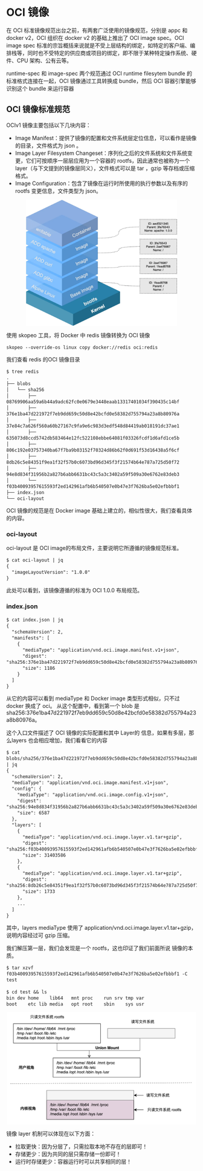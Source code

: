 # OCI 镜像

在 OCI 标准镜像规范出台之前，有两套广泛使用的镜像规范，分别是 appc 和 docker v2，OCI 组织在 docker v2 的基础上推出了 OCI image spec。OCI image spec 标准的宗旨概括来说就是不受上层结构的绑定，如特定的客户端、编排栈等，同时也不受特定的供应商或项目的绑定，即不限于某种特定操作系统、硬件、CPU 架构、公有云等。

runtime-spec 和 image-spec 两个规范通过 OCI runtime filesytem bundle 的标准格式连接在一起，OCI 镜像通过工具转换成 bundle，然后 OCI 容器引擎能够识别这个 bundle 来运行容器


## OCI 镜像标准规范

OCIv1 镜像主要包括以下几块内容：

- Image Manifest：提供了镜像的配置和文件系统层定位信息，可以看作是镜像的目录，文件格式为 json 。
- Image Layer Filesystem Changeset：序列化之后的文件系统和文件系统变更，它们可按顺序一层层应用为一个容器的 rootfs，因此通常也被称为一个 layer（与下文提到的镜像层同义），文件格式可以是 tar ，gzip 等存档或压缩格式。
- Image Configuration：包含了镜像在运行时所使用的执行参数以及有序的 rootfs 变更信息，文件类型为 json。


<div  align="center">
	<img src="../assets/oci-image.webp" width = "400"  align=center />
</div>


使用 skopeo 工具，将 Docker 中 redis 镜像转换为 OCI 镜像

```
skopeo --override-os linux copy docker://redis oci:redis
```

我们查看 redis 的OCI 镜像目录

```
$ tree redis
.
├── blobs
│   └── sha256
│       ├── 08769906aa59a6b44a9adc62fc0e0679e3448eaab13317401034f390435c14bf
│       ├── 376e1ba47d221972f7eb9dd659c50d8e42bcfd0e58382d755794a23a8b80976a
│       ├── 37e84c7a626f560a60b27167c9fa9e6c983d3edf548d84419ab018191dc37ae1
│       ├── 635073d8ccd5742db583464e12fc522108ebbe64081f03326fcdf1d6afd1ce5b
│       ├── 806c192e03757340ba67f7ba9b03152f70324d86b62f0d691f53d16438a5f6cf
│       ├── 8db26c5e84351f9ea1f32f57b0c6073bd96d345f3f21574b64e787a725d50f72
│       ├── 94e8d834f31956b2a827b6abb6631bc43c5a3c3402a59f509a30e6762e83deb3
│       └── f03b40093957615593f2ed142961afb6b540507e0b47e3f7626ba5e02efbbbf1
├── index.json
└── oci-layout
```

OCI 镜像的规范是在 Docker image 基础上建立的，相似性很大，我们查看具体的内容。

### oci-layout

oci-layout 是 OCI image的布局文件，主要说明它所遵循的镜像规范标准。

```
$ cat oci-layout | jq
{
  "imageLayoutVersion": "1.0.0"
}
```
此处可以看到，该镜像遵循的标准为 OCI 1.0.0 布局规范。

### index.json

```
$ cat index.json | jq 
{
  "schemaVersion": 2,
  "manifests": [
    {
      "mediaType": "application/vnd.oci.image.manifest.v1+json",
      "digest": "sha256:376e1ba47d221972f7eb9dd659c50d8e42bcfd0e58382d755794a23a8b80976a",
      "size": 1186
    }
  ]
}
```
从它的内容可以看到 mediaType 和 Docker image 类型形式相似，只不过 docker 换成了 oci。 从这个配置中，看到第一个 blob 是 sha256:376e1ba47d221972f7eb9dd659c50d8e42bcfd0e58382d755794a23a8b80976a。


这个入口文件描述了 OCI 镜像的实际配置和其中 Layer的 信息，如果有多层，那么layers 也会相应增加，我们看看它的内容

```
$ cat blobs/sha256/376e1ba47d221972f7eb9dd659c50d8e42bcfd0e58382d755794a23a8b80976a | jq
{
  "schemaVersion": 2,
  "mediaType": "application/vnd.oci.image.manifest.v1+json",
  "config": {
    "mediaType": "application/vnd.oci.image.config.v1+json",
    "digest": "sha256:94e8d834f31956b2a827b6abb6631bc43c5a3c3402a59f509a30e6762e83deb3",
    "size": 6587
  },
  "layers": [
    {
      "mediaType": "application/vnd.oci.image.layer.v1.tar+gzip",
      "digest": "sha256:f03b40093957615593f2ed142961afb6b540507e0b47e3f7626ba5e02efbbbf1",
      "size": 31403586
    },
    {
      "mediaType": "application/vnd.oci.image.layer.v1.tar+gzip",
      "digest": "sha256:8db26c5e84351f9ea1f32f57b0c6073bd96d345f3f21574b64e787a725d50f72",
      "size": 1733
    },
    ...
  ]
}
```

其中，layers mediaType 使用了 application/vnd.oci.image.layer.v1.tar+gzip，说明内容经过可 gzip 压缩。

我们解压第一层，我们会发现是一个 rootfs，这也印证了我们前面所说 镜像的本质。

```
$ tar xzvf f03b40093957615593f2ed142961afb6b540507e0b47e3f7626ba5e02efbbbf1 -C test

$ cd test && ls 
bin	dev	home	lib64	mnt	proc	run	srv	tmp	var
boot	etc	lib	media	opt	root	sbin	sys	usr
```

<div  align="center">
	<img src="../assets/union-mount.png" width = "500"  align=center />
</div>


镜像 layer 机制可以体现在以下方面：

- 拉取更快：因为分层了，只需拉取本地不存在的层即可！
- 存储更少：因为共同的层只需存储一份即可！
- 运行时存储更少：容器运行时可以共享相同的层！








